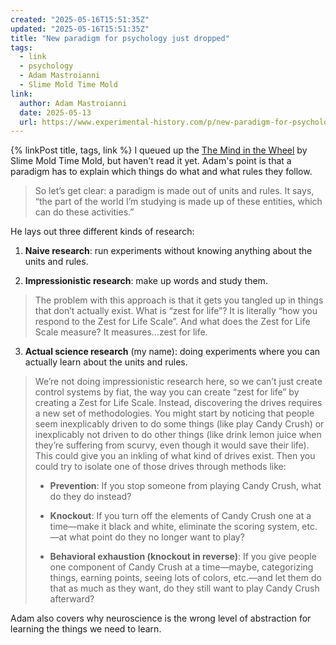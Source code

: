 ```yaml
---
created: "2025-05-16T15:51:35Z"
updated: "2025-05-16T15:51:35Z"
title: "New paradigm for psychology just dropped"
tags:
  - link
  - psychology
  - Adam Mastroianni
  - Slime Mold Time Mold
link:
  author: Adam Mastroianni
  date: 2025-05-13
  url: https://www.experimental-history.com/p/new-paradigm-for-psychology-just
---
```


{% linkPost title, tags, link %} I queued up the [The Mind in the Wheel](http://www.mindinthewheel.com/) by Slime Mold Time Mold, but haven't read it yet. Adam's point is that a paradigm has to explain which things do what and what rules they follow.

> So let’s get clear: a paradigm is made out of units and rules. It says, “the part of the world I’m studying is made up of these entities, which can do these activities.”

He lays out three different kinds of research:

1. **Naive research**: run experiments without knowing anything about the units and rules.

2. **Impressionistic research**: make up words and study them.

> The problem with this approach is that it gets you tangled up in things that don’t actually exist. What is “zest for life”? It is literally “how you respond to the Zest for Life Scale”. And what does the Zest for Life Scale measure? It measures...zest for life.

3. **Actual science research** (my name): doing experiments where you can actually learn about the units and rules.

> We’re not doing impressionistic research here, so we can’t just create control systems by fiat, the way you can create “zest for life” by creating a Zest for Life Scale. Instead, discovering the drives requires a new set of methodologies. You might start by noticing that people seem inexplicably driven to do some things (like play Candy Crush) or inexplicably not driven to do other things (like drink lemon juice when they’re suffering from scurvy, even though it would save their life). This could give you an inkling of what kind of drives exist. Then you could try to isolate one of those drives through methods like:
>
> - **Prevention**: If you stop someone from playing Candy Crush, what do they do instead?
>
> - **Knockout**: If you turn off the elements of Candy Crush one at a time—make it black and white, eliminate the scoring system, etc.—at what point do they no longer want to play?
>
> - **Behavioral exhaustion (knockout in reverse)**: If you give people one component of Candy Crush at a time—maybe, categorizing things, earning points, seeing lots of colors, etc.—and let them do that as much as they want, do they still want to play Candy Crush afterward?

Adam also covers why neuroscience is the wrong level of abstraction for learning the things we need to learn.
